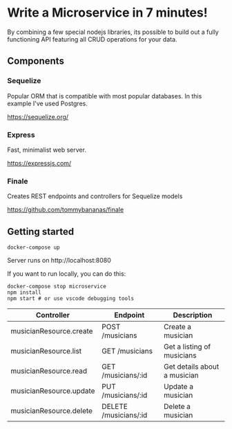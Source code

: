 # Write a Microservice in 7 minutes!
By combining a few special nodejs libraries, its possible to build out
a fully functioning API featuring all CRUD operations for your data.

## Components

### Sequelize
Popular ORM that is compatible with most popular databases.  In this example
I've used Postgres.

https://sequelize.org/

### Express
Fast, minimalist web server.

https://expressjs.com/

### Finale
Creates REST endpoints and controllers for Sequelize models

https://github.com/tommybananas/finale

## Getting started

```
docker-compose up
```
Server runs on http://localhost:8080

If you want to run locally, you can do this:
```
docker-compose stop microservice
npm install
npm start # or use vscode debugging tools
```

Controller | Endpoint | Description
-----------|----------|------------
musicianResource.create | POST /musicians | Create a musician
musicianResource.list | GET /musicians  | Get a listing of musicians
musicianResource.read | GET /musicians/:id | Get details about a musician
musicianResource.update | PUT /musicians/:id | Update a musician
musicianResource.delete | DELETE /musicians/:id | Delete a musician
